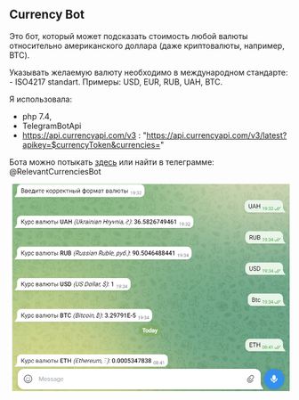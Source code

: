 ## Currency Bot

Это бот, который может подсказать стоимость любой валюты относительно американского доллара (даже криптовалюты, например, BTC).

Указывать желаемую валюту необходимо в международном стандарте: - ISO4217 standart. 
Примеры: USD, EUR, RUB, UAH, BTC.

Я использовала:
* php 7.4, 
* TelegramBotApi
* https://api.currencyapi.com/v3 : "https://api.currencyapi.com/v3/latest?apikey=$currencyToken&currencies="

Бота можно потыкать
[здесь](https://web.telegram.org/k/#@RelevantCurrenciesBot)
или найти в телеграмме: @RelevantCurrenciesBot

![img.png](img.png)